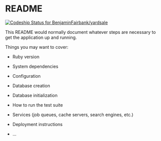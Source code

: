 # README
[![Codeship Status for BenjaminFairbank/yardsale](https://app.codeship.com/projects/aaf9c140-811e-0138-f3d6-667c5ff10693/status?branch=master)](https://app.codeship.com/projects/397730)

This README would normally document whatever steps are necessary to get the
application up and running.

Things you may want to cover:

* Ruby version

* System dependencies

* Configuration

* Database creation

* Database initialization

* How to run the test suite

* Services (job queues, cache servers, search engines, etc.)

* Deployment instructions

* ...
